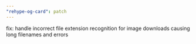 ```yaml
---
"rehype-og-card": patch
---
```


fix: handle incorrect file extension recognition for image downloads causing long filenames and errors

